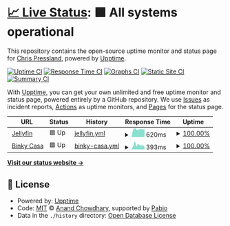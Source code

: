 # [📈 Live Status](https://status.cpressland.io): <!--live status--> **🟩 All systems operational**

This repository contains the open-source uptime monitor and status page for [Chris Pressland](https://www.cpressland.io/), powered by [Upptime](https://github.com/upptime/upptime).

[![Uptime CI](https://github.com/cpressland/upptime/workflows/Uptime%20CI/badge.svg)](https://github.com/cpressland/upptime/actions?query=workflow%3A%22Uptime+CI%22)
[![Response Time CI](https://github.com/cpressland/upptime/workflows/Response%20Time%20CI/badge.svg)](https://github.com/cpressland/upptime/actions?query=workflow%3A%22Response+Time+CI%22)
[![Graphs CI](https://github.com/cpressland/upptime/workflows/Graphs%20CI/badge.svg)](https://github.com/cpressland/upptime/actions?query=workflow%3A%22Graphs+CI%22)
[![Static Site CI](https://github.com/cpressland/upptime/workflows/Static%20Site%20CI/badge.svg)](https://github.com/cpressland/upptime/actions?query=workflow%3A%22Static+Site+CI%22)
[![Summary CI](https://github.com/cpressland/upptime/workflows/Summary%20CI/badge.svg)](https://github.com/cpressland/upptime/actions?query=workflow%3A%22Summary+CI%22)

With [Upptime](https://upptime.js.org), you can get your own unlimited and free uptime monitor and status page, powered entirely by a GitHub repository. We use [Issues](https://github.com/cpressland/upptime/issues) as incident reports, [Actions](https://github.com/cpressland/upptime/actions) as uptime monitors, and [Pages](https://status.cpressland.io) for the status page.

<!--start: status pages-->
<!-- This summary is generated by Upptime (https://github.com/upptime/upptime) -->
<!-- Do not edit this manually, your changes will be overwritten -->
<!-- prettier-ignore -->
| URL | Status | History | Response Time | Uptime |
| --- | ------ | ------- | ------------- | ------ |
| <img alt="" src="https://icons.duckduckgo.com/ip3/jellyfin.cpressland.io.ico" height="13"> [Jellyfin](https://jellyfin.cpressland.io/web/) | 🟩 Up | [jellyfin.yml](https://github.com/cpressland/upptime/commits/HEAD/history/jellyfin.yml) | <details><summary><img alt="Response time graph" src="./graphs/jellyfin/response-time-week.png" height="20"> 620ms</summary><br><a href="https://status.cpressland.io/history/jellyfin"><img alt="Response time 679" src="https://img.shields.io/endpoint?url=https%3A%2F%2Fraw.githubusercontent.com%2Fcpressland%2Fupptime%2FHEAD%2Fapi%2Fjellyfin%2Fresponse-time.json"></a><br><a href="https://status.cpressland.io/history/jellyfin"><img alt="24-hour response time 636" src="https://img.shields.io/endpoint?url=https%3A%2F%2Fraw.githubusercontent.com%2Fcpressland%2Fupptime%2FHEAD%2Fapi%2Fjellyfin%2Fresponse-time-day.json"></a><br><a href="https://status.cpressland.io/history/jellyfin"><img alt="7-day response time 620" src="https://img.shields.io/endpoint?url=https%3A%2F%2Fraw.githubusercontent.com%2Fcpressland%2Fupptime%2FHEAD%2Fapi%2Fjellyfin%2Fresponse-time-week.json"></a><br><a href="https://status.cpressland.io/history/jellyfin"><img alt="30-day response time 604" src="https://img.shields.io/endpoint?url=https%3A%2F%2Fraw.githubusercontent.com%2Fcpressland%2Fupptime%2FHEAD%2Fapi%2Fjellyfin%2Fresponse-time-month.json"></a><br><a href="https://status.cpressland.io/history/jellyfin"><img alt="1-year response time 679" src="https://img.shields.io/endpoint?url=https%3A%2F%2Fraw.githubusercontent.com%2Fcpressland%2Fupptime%2FHEAD%2Fapi%2Fjellyfin%2Fresponse-time-year.json"></a></details> | <details><summary><a href="https://status.cpressland.io/history/jellyfin">100.00%</a></summary><a href="https://status.cpressland.io/history/jellyfin"><img alt="All-time uptime 99.14%" src="https://img.shields.io/endpoint?url=https%3A%2F%2Fraw.githubusercontent.com%2Fcpressland%2Fupptime%2FHEAD%2Fapi%2Fjellyfin%2Fuptime.json"></a><br><a href="https://status.cpressland.io/history/jellyfin"><img alt="24-hour uptime 100.00%" src="https://img.shields.io/endpoint?url=https%3A%2F%2Fraw.githubusercontent.com%2Fcpressland%2Fupptime%2FHEAD%2Fapi%2Fjellyfin%2Fuptime-day.json"></a><br><a href="https://status.cpressland.io/history/jellyfin"><img alt="7-day uptime 100.00%" src="https://img.shields.io/endpoint?url=https%3A%2F%2Fraw.githubusercontent.com%2Fcpressland%2Fupptime%2FHEAD%2Fapi%2Fjellyfin%2Fuptime-week.json"></a><br><a href="https://status.cpressland.io/history/jellyfin"><img alt="30-day uptime 99.73%" src="https://img.shields.io/endpoint?url=https%3A%2F%2Fraw.githubusercontent.com%2Fcpressland%2Fupptime%2FHEAD%2Fapi%2Fjellyfin%2Fuptime-month.json"></a><br><a href="https://status.cpressland.io/history/jellyfin"><img alt="1-year uptime 99.14%" src="https://img.shields.io/endpoint?url=https%3A%2F%2Fraw.githubusercontent.com%2Fcpressland%2Fupptime%2FHEAD%2Fapi%2Fjellyfin%2Fuptime-year.json"></a></details>
| <img alt="" src="https://icons.duckduckgo.com/ip3/binky.casa.ico" height="13"> [Binky Casa](https://binky.casa/) | 🟩 Up | [binky-casa.yml](https://github.com/cpressland/upptime/commits/HEAD/history/binky-casa.yml) | <details><summary><img alt="Response time graph" src="./graphs/binky-casa/response-time-week.png" height="20"> 393ms</summary><br><a href="https://status.cpressland.io/history/binky-casa"><img alt="Response time 423" src="https://img.shields.io/endpoint?url=https%3A%2F%2Fraw.githubusercontent.com%2Fcpressland%2Fupptime%2FHEAD%2Fapi%2Fbinky-casa%2Fresponse-time.json"></a><br><a href="https://status.cpressland.io/history/binky-casa"><img alt="24-hour response time 213" src="https://img.shields.io/endpoint?url=https%3A%2F%2Fraw.githubusercontent.com%2Fcpressland%2Fupptime%2FHEAD%2Fapi%2Fbinky-casa%2Fresponse-time-day.json"></a><br><a href="https://status.cpressland.io/history/binky-casa"><img alt="7-day response time 393" src="https://img.shields.io/endpoint?url=https%3A%2F%2Fraw.githubusercontent.com%2Fcpressland%2Fupptime%2FHEAD%2Fapi%2Fbinky-casa%2Fresponse-time-week.json"></a><br><a href="https://status.cpressland.io/history/binky-casa"><img alt="30-day response time 347" src="https://img.shields.io/endpoint?url=https%3A%2F%2Fraw.githubusercontent.com%2Fcpressland%2Fupptime%2FHEAD%2Fapi%2Fbinky-casa%2Fresponse-time-month.json"></a><br><a href="https://status.cpressland.io/history/binky-casa"><img alt="1-year response time 423" src="https://img.shields.io/endpoint?url=https%3A%2F%2Fraw.githubusercontent.com%2Fcpressland%2Fupptime%2FHEAD%2Fapi%2Fbinky-casa%2Fresponse-time-year.json"></a></details> | <details><summary><a href="https://status.cpressland.io/history/binky-casa">100.00%</a></summary><a href="https://status.cpressland.io/history/binky-casa"><img alt="All-time uptime 99.88%" src="https://img.shields.io/endpoint?url=https%3A%2F%2Fraw.githubusercontent.com%2Fcpressland%2Fupptime%2FHEAD%2Fapi%2Fbinky-casa%2Fuptime.json"></a><br><a href="https://status.cpressland.io/history/binky-casa"><img alt="24-hour uptime 100.00%" src="https://img.shields.io/endpoint?url=https%3A%2F%2Fraw.githubusercontent.com%2Fcpressland%2Fupptime%2FHEAD%2Fapi%2Fbinky-casa%2Fuptime-day.json"></a><br><a href="https://status.cpressland.io/history/binky-casa"><img alt="7-day uptime 100.00%" src="https://img.shields.io/endpoint?url=https%3A%2F%2Fraw.githubusercontent.com%2Fcpressland%2Fupptime%2FHEAD%2Fapi%2Fbinky-casa%2Fuptime-week.json"></a><br><a href="https://status.cpressland.io/history/binky-casa"><img alt="30-day uptime 100.00%" src="https://img.shields.io/endpoint?url=https%3A%2F%2Fraw.githubusercontent.com%2Fcpressland%2Fupptime%2FHEAD%2Fapi%2Fbinky-casa%2Fuptime-month.json"></a><br><a href="https://status.cpressland.io/history/binky-casa"><img alt="1-year uptime 99.88%" src="https://img.shields.io/endpoint?url=https%3A%2F%2Fraw.githubusercontent.com%2Fcpressland%2Fupptime%2FHEAD%2Fapi%2Fbinky-casa%2Fuptime-year.json"></a></details>

<!--end: status pages-->

[**Visit our status website →**](https://status.cpressland.io)

## 📄 License

- Powered by: [Upptime](https://github.com/upptime/upptime)
- Code: [MIT](./LICENSE) © [Anand Chowdhary](https://anandchowdhary.com), supported by [Pabio](https://pabio.com)
- Data in the `./history` directory: [Open Database License](https://opendatacommons.org/licenses/odbl/1-0/)
